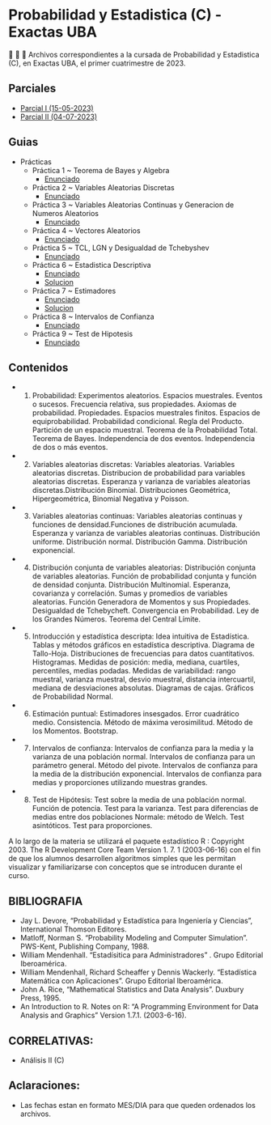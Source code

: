# Probabilidad y Estadistica (C) - Exactas UBA

🐠 🐠 🐠
Archivos correspondientes a la cursada de Probabilidad y Estadistica (C), en Exactas UBA, el primer cuatrimestre de 2023.

## Parciales

- [Parcial I (15-05-2023)](/Parciales%20y%20resumenes/Primer%20Parcial/)
- [Parcial II (04-07-2023)](/Parciales%20y%20resumenes/Segundo%20Parcial/)


## Guias

- Prácticas
  - Práctica 1 ~ Teorema de Bayes y Algebra
    - [Enunciado](Guias/Practica%201%20-%20Bases%20de%20Algebra%20I%20y%20Teo%20Bayes/Enunciado.pdf)
  - Práctica 2 ~ Variables Aleatorias Discretas
    - [Enunciado](Guias/Practica%202%20-%20Variables%20Aleatorias%20Discretas/Enunciado.pdf)
  - Práctica 3 ~ Variables Aleatorias Continuas y Generacion de Numeros Aleatorios
    - [Enunciado](Guias/Practica%203%20-%20Variables%20Aleatorias%20Continuas%20y%20Generacion%20de%20Numeros%20Aleatorios/Enunciado.pdf)
  - Práctica 4 ~ Vectores Aleatorios
    - [Enunciado](Guias/Practica%204%20-%20Vectores%20Aleatorios/Enunciado.pdf)
  - Práctica 5 ~ TCL, LGN y Desigualdad de Tchebyshev
    - [Enunciado](Guias/Practica%205%20-%20TCL%2C%20LGN%20y%20Desigualdad%20Thebyshev/Enunciado.pdf)
  - Práctica 6 ~ Estadistica Descriptiva
    - [Enunciado](Guias/Practica%206%20-%20Estadistica%20Descriptiva/Enunciado.pdf)
    - [Solucion](Guias/Practica%206%20-%20Estadistica%20Descriptiva/Solucion.ipynb)
  - Práctica 7 ~ Estimadores
    - [Enunciado](Guias/Pr%C3%A1ctica%207%20-%20Estimadores/Enunciado.pdf)
    - [Solucion](Guias/Pr%C3%A1ctica%207%20-%20Estimadores/Solucion.ipynb)
  - Práctica 8 ~ Intervalos de Confianza
    - [Enunciado](Guias/Practica%208%20-%20Intervalos%20de%20Confianza/Enunciado.pdf)
  - Práctica 9 ~ Test de Hipotesis
    - [Enunciado](Guias/Practica%209%20-%20Test%20de%20Hipotesis/Enunciado.pdf)

## Contenidos
- 1. Probabilidad: Experimentos aleatorios. Espacios muestrales. Eventos o sucesos. Frecuencia relativa, sus propiedades. Axiomas de probabilidad. Propiedades. Espacios muestrales finitos. Espacios de equiprobabilidad. Probabilidad condicional. Regla del Producto. Partición de un espacio muestral. Teorema de la Probabilidad Total. Teorema de Bayes. Independencia de dos eventos. Independencia de dos o más eventos.
- 2. Variables aleatorias discretas: Variables aleatorias. Variables aleatorias discretas. Distribucion de probabilidad para variables aleatorias discretas. Esperanza y varianza de variables aleatorias discretas.Distribución Binomial. Distribuciones Geométrica, Hipergeométrica, Binomial Negativa y Poisson.
- 3. Variables aleatorias continuas: Variables aleatorias continuas y funciones de densidad.Funciones de distribución acumulada. Esperanza y varianza de variables aleatorias continuas. Distribución uniforme. Distribución normal. Distribución Gamma. Distribución exponencial.
- 4. Distribución conjunta de variables aleatorias: Distribución conjunta de variables aleatorias. Función de probabilidad conjunta y función de densidad conjunta. Distribución Multinomial. Esperanza, covarianza y correlación. Sumas y promedios de variables aleatorias. Función Generadora de Momentos y sus Propiedades. Desigualdad de Tchebycheft. Convergencia en Probabilidad. Ley de los Grandes Números. Teorema del Central Límite.
- 5. Introducción y estadística descripta: Idea intuitiva de Estadística. Tablas y métodos gráficos en estadística descriptiva. Diagrama de Tallo-Hoja. Distribuciones de frecuencias para datos cuantitativos. Histogramas. Medidas de posición: media, mediana, cuartiles, percentiles, medias podadas. Medidas de variabilidad: rango muestral, varianza muestral, desvio muestral, distancia intercuartil, mediana de desviaciones absolutas. Diagramas de cajas. Gráficos de Probabilidad Normal.
- 6. Estimación puntual: Estimadores insesgados. Error cuadrático medio. Consistencia. Método de máxima verosimilitud. Método de los Momentos. Bootstrap.
- 7. Intervalos de confianza: Intervalos de confianza para la media y la varianza de una población normal. Intervalos de confianza para un parámetro general. Método del pivote. Intervalos de confianza para la media de la distribución exponencial. Intervalos de confianza para medias y proporciones utilizando muestras grandes.
- 8. Test de Hipótesis: Test sobre la media de una población normal. Función de potencia. Test para la varianza. Test para diferencias de medias entre dos poblaciones Normale: método de Welch. Test asintóticos. Test para proporciones.

A lo largo de la materia se utilizará el paquete estadístico R : Copyright 2003. The R Development Core Team Version 1. 7. 1 (2003-06-16) con el fin de que los alumnos desarrollen algoritmos simples que les permitan visualizar y familiarizarse con conceptos que se introducen durante el curso.

## BIBLIOGRAFIA
- Jay L. Devore, “Probabilidad y Estadística para Ingeniería y Ciencias”, International Thomson Editores.
- Matloff, Norman S. “Probability Modeling and Computer Simulation”. PWS-Kent, Publishing Company, 1988.
- William Mendenhall. “Estadísitica para Administradores” . Grupo Editorial Iberoamérica.
- William Mendenhall, Richard Scheaffer y Dennis Wackerly. “Estadística Matemática con Aplicaciones”. Grupo Editorial Iberoamérica.
- John A. Rice, “Mathematical Statistics and Data Analysis”. Duxbury Press, 1995.
- An Introduction to R. Notes on R: “A Programming Environment for Data Analysis and Graphics” Version 1.7.1. (2003-6-16).

## CORRELATIVAS: 
* Análisis II (C)

## Aclaraciones: 
* Las fechas estan en formato MES/DIA para que queden ordenados los archivos.
